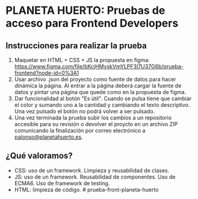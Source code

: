 # PLANETA HUERTO: Pruebas de acceso para Frontend Developers

## Instrucciones para realizar la prueba
1. Maquetar en HTML + CSS + JS la propuesta en figma: https://www.figma.com/file/bKcjHMyskVmYLPF3I7U37G6b/prueba-frontend?node-id=0%3A1
2. Usar archivo .json del proyecto como fuente de datos para hacer dinámica la página. Al entrar a la página deberá cargar la fuente de datos y pintar una página que quede como en la propuesta de figma.
3. Dar funcionalidad al botón "Es útil". Cuando se pulsa tiene que cambiar el color y sumando uno a la cantidad y cambiando el texto descriptivo. Una vez pulsado el botón no podrá volver a ser pulsado.
4. Una vez terminada la prueba subir los cambios a un repositorio accesible para su revisión o devolver el proycto en un archivo ZIP comunicando la finalización por correo electrónico a palonso@planetahuerto.es.

## ¿Qué valoramos?
* CSS: uso de un framework. Limpieza y reusabilidad de clases.
* JS: uso de un framework. Reusabilidad de componentes. Uso de ECMA6. Uso de framework de testing.
* HTML: limpieza de código.
#   p r u e b a - f r o n t - p l a n e t a - h u e r t o  
 